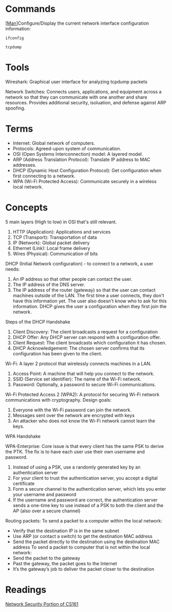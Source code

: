 # Commands
\[[Man](https://man7.org/linux/man-pages/man8/ifconfig.8.html)\]Configure/Display the current network interface configuration information:

``ifconfig``

``tcpdump``

# Tools
Wireshark: Graphical user interface for analyzing tcpdump packets

Network Switches: Connects users, applications, and equipment across a network so that they can communicate with one another and share resources. Provides additional security, isoluation, and defense against ARP spoofing. 

# Terms
- Internet: Global network of computers.
- Protocols: Agreed-upon system of communication.
- OSI (Open Systems Interconnection) model: A layered model.
- ARP (Address Translation Protocol): Translate IP address to MAC addresses.
- DHCP (Dynamic Host Configuration Protocol): Get configuration when first connecting to a network.
- WPA (Wi-Fi Protected Access): Communicate securely in a wireless local network.


# Concepts
5 main layers (High to low) in OSI that's still relevant.
1. HTTP (Application): Applications and services
2. TCP (Transport): Transportation of data
3. IP (Network): Global packet delivery
4. Ethernet (Link): Local frame delivery
5. Wires (Physical): Communication of bits

DHCP (Initial Network configuration) - to connect to a network, a user needs:
1. An IP address so that other people can contact the user.
2. The IP address of the DNS server.
3. The IP address of the router (gateway) so that the user can contact machines outside of the LAN.
The first time a user connects, they don't have this information yet. The user also doesn't know who to ask for this information. DHCP gives the user a configuration when they first join the network.

Steps of the DHCP Handshake
1. Client Discovery: The client broadcasts a request for a configuration
2. DHCP Offer: Any DHCP server can respond with a configuration offer.
3. Client Request: The client broadcasts which configuration it has chosen.
4. DHCP Acknowledgement: The chosen server confirms that its configuration has been given to the client.

Wi-Fi: A layer 2 protocol that wirelessly connects machines in a LAN.
1. Access Point: A machine that will help you connect to the network.
2. SSID (Service set identifier): The name of the Wi-Fi network.
3. Password: Optionally, a password to secure Wi-Fi communications.

Wi-Fi Protected Access 2 (WPA2): A protocol for securing Wi-Fi network communications with cryptography. Design goals:
1. Everyone with the Wi-Fi password can join the network.
2. Messages sent over the network are encrypted with keys
3. An attacker who does not know the Wi-Fi network cannot learn the keys.

WPA Handshake

WPA-Enterprise: Core issue is that every client has the same PSK to derive the PTK. The fix is to have each user use their own username and password.
1. Instead of using a PSK, use a randomly generated key by an authentication server
2. For your client to trust the authentication server, you accept a digital certificate
3. Form a secure channel to the authentication server, which lets you enter your username and password
4. If the username and password are correct, the authentication server sends a one-time key to use instead of a PSK to both the client and the AP (also over a secure channel) 

Routing packets:
To send a packet to a computer within the local network:
- Verify that the destination IP is in the same subnet
- Use ARP (or contact a switch) to get the destination MAC address
- Send the packet directly to the destination using the destination MAC address
To send a packet to computer that is not within the local network:
- Send the packet to the gateway
- Past the gateway, the packet goes to the Internet
- It’s the gateway’s job to deliver the packet closer to the destination



# Readings
[Network Security Portion of CS161](https://textbook.cs161.org/network/)
